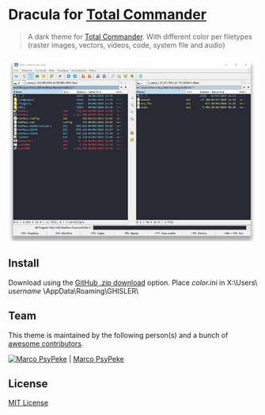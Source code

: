 # Dracula for [Total Commander](http://link-to-x.com)

> A dark theme for [Total Commander](https://www.ghisler.com/).
> With different color per filetypes (raster images, vectors, videos, code, system file and audio)

![Screenshot](screenshot_tc.png)

## Install

Download using the [GitHub .zip download]() option.
Place _color.ini_ in X:\Users\ _username_ \AppData\Roaming\GHISLER\

## Team

This theme is maintained by the following person(s) and a bunch of [awesome contributors](https://github.com/dracula/template/graphs/contributors).

[![Marco PsyPeke](hhttps://avatars2.githubusercontent.com/u/55196873?s=120&v=4)](https://github.com/PsyPeke) | 
[Marco PsyPeke](https://github.com/PsyPeke) 

## License

[MIT License](./LICENSE)
